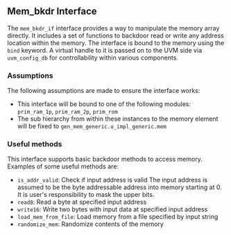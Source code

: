 ## Mem_bkdr Interface
The `mem_bkdr_if` interface provides a way to manipulate the memory array directly.
It includes a set of functions to backdoor read or write any address location within the memory.
The interface is bound to the memory using the `bind` keyword.
A virtual handle to it is passed on to the UVM side via `uvm_config_db` for controllability within various components.

### Assumptions
The following assumptions are made to ensure the interface works:
* This interface will be bound to one of the following modules:
  `prim_ram_1p`, `prim_ram_2p`, `prim_rom`
* The sub hierarchy from within these instances to the memory element will be fixed to
  `gen_mem_generic.u_impl_generic.mem`

### Useful methods
This interface supports basic backdoor methods to access memory. Examples of some useful
methods are:
* `is_addr_valid`: Check if input address is valid
  The input address is assumed to be the byte addressable address into memory
  starting at 0. It is user's responsibility to mask the upper bits.
* `read8`: Read a byte at specified input address
* `write16`: Write two bytes with input data at specified input address
* `load_mem_from_file`: Load memory from a file specified by input string
* `randomize_mem`: Randomize contents of the memory
